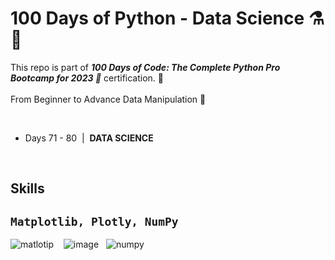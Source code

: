 # 100 Days of Python - Data Science ⚗️🧬

This repo is part of <b><i>100 Days of Code: The Complete Python Pro Bootcamp for 2023  🐍</i></b>  certification.
 🚀<br />
<br />
From Beginner to Advance Data Manipulation <b></b> 🔬

<br />
<ul>
<li>Days 71 - 80 &nbsp;|&nbsp; <b>DATA SCIENCE</b></li>
</ul>

<br />


## Skills

## `Matplotlib, Plotly, NumPy`
![matlotip](https://user-images.githubusercontent.com/53910160/216716759-a6158204-4094-4b97-9661-0e61abc0a3d1.png) &nbsp;&nbsp;
![image](https://user-images.githubusercontent.com/53910160/216717173-2baa838e-69ea-4022-b9ef-76134aa779f2.png) &nbsp;
![numpy](https://user-images.githubusercontent.com/53910160/216781608-48f2c9a4-b105-41a1-bfeb-dc2f4510c2c2.png)
